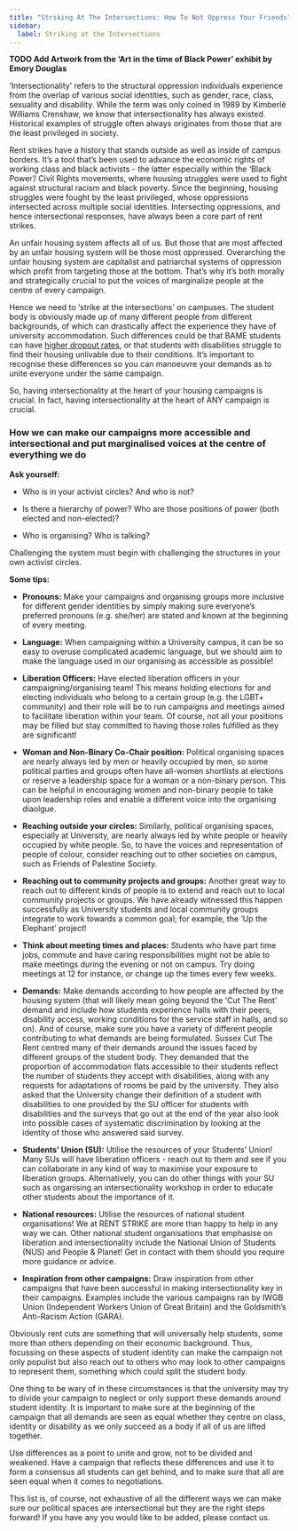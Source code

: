 ```yaml
---
title: "Striking At The Intersections: How To Not Oppress Your Friends"
sidebar:
  label: Striking at the Intersections
---
```


**TODO Add Artwork from the ‘Art in the time of Black Power’ exhibit by Emory Douglas**

‘Intersectionality’ refers to the structural oppression individuals experience from the overlap of various social identities, such as gender, race, class, sexuality and disability. While the term was only coined in 1989 by Kimberlé Williams Crenshaw, we know that intersectionality has always existed. Historical examples of struggle often always originates from those that are the least privileged in society.

Rent strikes have a history that stands outside as well as inside of campus borders. It’s a tool that’s been used to advance the economic rights of working class and black activists - the latter especially within the ‘Black Power’/ Civil Rights movements, where housing struggles were used to fight against structural racism and black poverty. Since the beginning, housing struggles were fought by the least privileged, whose oppressions intersected across multiple social identities. Intersecting oppressions, and hence intersectional responses, have always been a core part of rent strikes.

An unfair housing system affects all of us. But those that are most affected by an unfair housing system will be those most oppressed. Overarching the unfair housing system are capitalist and patriarchal systems of oppression which profit from targeting those at the bottom. That’s why it’s both morally and strategically crucial to put the voices of marginalize people at the centre of every campaign.

Hence we need to ‘strike at the intersections’ on campuses. The student body is obviously made up of many different people from different backgrounds, of which can drastically affect the experience they have of university accommodation. Such differences could be that BAME students can have [higher dropout rates](https://www.bbc.co.uk/news/education-40429263), or that students with disabilities struggle to find their housing unlivable due to their conditions. It’s important to recognise these differences so you can manoeuvre your demands as to unite everyone under the same campaign.

So, having intersectionality at the heart of your housing campaigns is crucial. In fact, having intersectionality at the heart of ANY campaign is crucial.

### How we can make our campaigns more accessible and intersectional and put marginalised voices at the centre of everything we do

**Ask yourself:**

- Who is in your activist circles? And who is not?

- Is there a hierarchy of power? Who are those positions of power (both elected and non-elected)?

- Who is organising? Who is talking?

Challenging the system must begin with challenging the structures in your own activist circles.

**Some tips:**

- **Pronouns:** Make your campaigns and organising groups more inclusive for different gender identities by simply making sure everyone’s preferred pronouns (e.g. she/her) are stated and known at the beginning of every meeting.

- **Language:** When campaigning within a University campus, it can be so easy to overuse complicated academic language, but we should aim to make the language used in our organising as accessible as possible!

- **Liberation Officers:** Have elected liberation officers in your campaigning/organising team! This means holding elections for and electing individuals who belong to a certain group (e.g. the LGBT+ community) and their role will be to run campaigns and meetings aimed to facilitate liberation within your team. Of course, not all your positions may be filled but stay committed to having those roles fulfilled as they are significant!

- **Woman and Non-Binary Co-Chair position:** Political organising spaces are nearly always led by men or heavily occupied by men, so some political parties and groups often have all-women shortlists at elections or reserve a leadership space for a woman or a non-binary person. This can be helpful in encouraging women and non-binary people to take upon leadership roles and enable a different voice into the organising diaolgue.

- **Reaching outside your circles:** Similarly, political organising spaces, especially at University, are nearly always led by white people or heavily occupied by white people. So, to have the voices and representation of people of colour, consider reaching out to other societies on campus, such as Friends of Palestine Society.

- **Reaching out to community projects and groups:** Another great way to reach out to different kinds of people is to extend and reach out to local community projects or groups. We have already witnessed this happen successfully as University students and local community groups integrate to work towards a common goal; for example, the ‘Up the Elephant’ project!

- **Think about meeting times and places:** Students who have part time jobs, commute and have caring responsibilities might not be able to make meetings during the evening or not on campus. Try doing meetings at 12 for instance, or change up the times every few weeks.

- **Demands:** Make demands according to how people are affected by the housing system (that will likely mean going beyond the ‘Cut The Rent’ demand and include how students experience halls with their peers, disability access, working conditions for the service staff in halls, and so on). And of course, make sure you have a variety of different people contributing to what demands are being formulated. Sussex Cut The Rent centred many of their demands around the issues faced by different groups of the student body. They demanded that the proportion of accommodation flats accessible to their students reflect the number of students they accept with disabilities, along with any requests for adaptations of rooms be paid by the university. They also asked that the University change their definition of a student with disabilities to one provided by the SU officer for students with disabilities and the surveys that go out at the end of the year also look into possible cases of systematic discrimination by looking at the identity of those who answered said survey.

- **Students’ Union (SU):** Utilise the resources of your Students’ Union! Many SUs will have liberation officers - reach out to them and see if you can collaborate in any kind of way to maximise your exposure to liberation groups. Alternatively, you can do other things with your SU such as organising an intersectionality workshop in order to educate other students about the importance of it.

- **National resources:** Utilise the resources of national student organisations! We at RENT STRIKE are more than happy to help in any way we can. Other national student organisations that emphasise on liberation and intersectionality include the National Union of Students (NUS) and People & Planet! Get in contact with them should you require more guidance or advice.

- **Inspiration from other campaigns:** Draw inspiration from other campaigns that have been successful in making intersectionality key in their campaigns. Examples include the various campaigns ran by IWGB Union (Independent Workers Union of Great Britain) and the Goldsmith’s Anti-Racism Action (GARA).

Obviously rent cuts are something that will universally help students, some more than others depending on their economic background. Thus, focussing on these aspects of student identity can make the campaign not only populist but also reach out to others who may look to other campaigns to represent them, something which could split the student body.

One thing to be wary of in these circumstances is that the university may try to divide your campaign to neglect or only support these demands around student identity. It is important to make sure at the beginning of the campaign that all demands are seen as equal whether they centre on class, identity or disability as we only succeed as a body if all of us are lifted together.

Use differences as a point to unite and grow, not to be divided and weakened. Have a campaign that reflects these differences and use it to form a consensus all students can get behind, and to make sure that all are seen equal when it comes to negotiations.

This list is, of course, not exhaustive of all the different ways we can make sure our political spaces are intersectional but they are the right steps forward! If you have any you would like to be added, please contact us.
